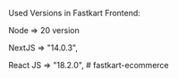 Used Versions in Fastkart Frontend:

Node => 20 version

NextJS => "14.0.3",

React JS => "18.2.0",
#   f a s t k a r t - e c o m m e r c e  
 
